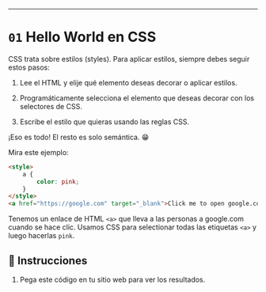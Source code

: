 ---

# `01` Hello World en CSS

CSS trata sobre estilos (styles). Para aplicar estilos, siempre debes seguir estos pasos:

1. Lee el HTML y elije qué elemento deseas decorar o aplicar estilos.

2. Programáticamente selecciona el elemento que deseas decorar con los selectores de CSS.

3. Escribe el estilo que quieras usando las reglas CSS.

¡Eso es todo! El resto es solo semántica. 😁

Mira este ejemplo:

```HTML
<style>
    a {
        color: pink;
    }
</style>
<a href="https://google.com" target="_blank">Click me to open google.com</a>
```

Tenemos un enlace de HTML `<a>` que lleva a las personas a google.com cuando se hace clic.
Usamos CSS para selectionar todas las etiquetas `<a>` y luego hacerlas `pink`.

## 📝 Instrucciones

1. Pega este código en tu sitio web para ver los resultados.